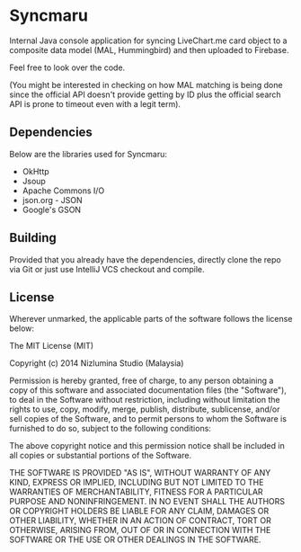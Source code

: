 # Syncmaru
Internal Java console application for syncing LiveChart.me card object to a composite data model (MAL, Hummingbird) and then uploaded to Firebase. 

Feel free to look over the code. 

(You might be interested in checking on how MAL matching is being done since the official API doesn't provide getting by ID plus the official search API is prone to timeout even with a legit term).

## Dependencies
Below are the libraries used for Syncmaru:
- OkHttp
- Jsoup
- Apache Commons I/O
- json.org - JSON
- Google's GSON

## Building
Provided that you already have the dependencies, directly clone the repo via Git or just use IntelliJ VCS checkout and compile.


## License
Wherever unmarked, the applicable parts of the software follows the license below:

The MIT License (MIT)

Copyright (c) 2014 Nizlumina Studio (Malaysia)

Permission is hereby granted, free of charge, to any person obtaining a copy of this software and associated documentation files (the "Software"), to deal in the Software without restriction, including without limitation the rights to use, copy, modify, merge, publish, distribute, sublicense, and/or sell copies of the Software, and to permit persons to whom the Software is furnished to do so, subject to the following conditions:

The above copyright notice and this permission notice shall be included in all copies or substantial portions of the Software.

THE SOFTWARE IS PROVIDED "AS IS", WITHOUT WARRANTY OF ANY KIND, EXPRESS OR IMPLIED, INCLUDING BUT NOT LIMITED TO THE WARRANTIES OF MERCHANTABILITY, FITNESS FOR A PARTICULAR PURPOSE AND NONINFRINGEMENT. IN NO EVENT SHALL THE AUTHORS OR COPYRIGHT HOLDERS BE LIABLE FOR ANY CLAIM, DAMAGES OR OTHER LIABILITY, WHETHER IN AN ACTION OF CONTRACT, TORT OR OTHERWISE, ARISING FROM, OUT OF OR IN CONNECTION WITH THE SOFTWARE OR THE USE OR OTHER DEALINGS IN THE SOFTWARE.
